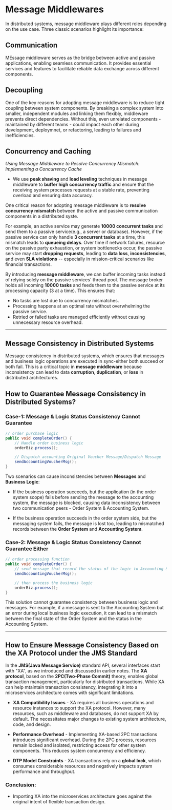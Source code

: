 # Message Middlewares 

In distributed systems, message middleware plays different roles depending on the use case. Three classic scenarios highlight its importance: 

## Communication 
MEssage middleware serves as the bridge between active and passive applications, enabling seamless communication. It provides essential services and features to facilitate reliable data exchange across different components. 

## Decoupling 
One of the key reasons for adopting message middleware is to reduce tight coupling between system components. By breaking a complex system into smaller, independent modules and linking them flexibly, middleware prevents direct dependencies. Without this, even unrelated components - maintained by different teams - could impact each other during development, deploymnet, or refactoring, leading to failures and inefficiencies. 

## Concurrency and Caching
_Using Message Middleware to Resolve Concurrency Mismatch: Implementing a Concurrency Cache_

- We use **peak shaving** and **load leveling** techniques in message middleware to **buffer high concurrency traffic** and ensure that the receiving system processes requests at a stable rate, preventing overload and ensuring data accuracy. 

One critical reason for adopting message middleware is to **resolve concurrency mismatch** between the active and passive communication components in a distributed syste. 

For example, an active service may generate **10000 concurrent tasks** and send them to a passive service(e.g., a server or database). However, if the passive service can only handle **3 concurrent tasks** at a time, this mismatch leads to **queueing delays**. Over time if network failures, resource on the passive party exhaustion, or system bottlenecks occur, the passive service may start **dropping requests**, leading to **data loss**, **inconsistencies**, and even **SLA violations** -- especially in mission-critical scenarios like financial transactions. 

By introducing **message middleware**, we can buffer incoming tasks instead of relying solely on the passive services' thread pool. The message broker holds all incoming **10000 tasks** and feeds them to the passive service at its processing capacity (3 at a time). This ensures that: 
- No tasks are lost due to concurrency mismatches. 
- Processing happens at an optimal rate without overwhelming the passive service. 
- Retried or failed tasks are managed efficiently without causing unnecessary resource overhead. 

--- 

## Message Consistency in Distributed Systems 
Message consistency in distributed systems, which ensures that messages and business logic operations are executed in sync-either both succeed or both fail. This is a critical topic in **message middleware** because inconsistency can lead to data **corruption**, **duplication**, or **loss** in distributed architectures. 


## How to Guarantee Message Consistency in Distributed Systems?


### Case-1: Message & Logic Status Consistency Cannot Guarantee 
```java
// order purchase logic 
public void completeOrder() {
    // Handle order business logic 
    orderBiz.process(); 

    // Dispatch accounting Original Voucher Message/Dispatch Message 
    sendAccountingVoucherMsg(); 
}
```
Two scenarios can cause inconsistencies between **Messages** and **Business Logic**: 

- If the business operation succeeds, but the application (in the order system scope) fails before sending the message to the accounting system, the message is blocked, causing data inconsistency between two communication peers - Order System & Accounting System. 

- If the business operation succeeds in the order system side, but the messaging system fails, the message is lost too, leading to mismatched records between the **Order System** and **Accounting System**.


### Case-2: Message & Logic Status Consistency Cannot Guarantee Either 

```java
// order processing function 
public void completeOrder() {
    // send message that record the status of the logic to Accounting System first/before the exeuction of business logic
    sendAccountingVoucherMsg(); 

    // then process the business logic 
    orderBiz.process(); 
}
```

This solution cannot guarantee consistency between business logic and messages. For example, if a message is sent to the Accounting System but an error during local business logic execution, it can lead to a mismatch between the final state of the Order System and the status in the Accounting System. 

--- 

## How to Ensure Message Consistency Based on the XA Protocol under the JMS Standard 

In the **JMS(Java Message Service)** standard API, several interfaces start with "XA", as we introduced and discussed in earlier notes. The **XA protocol**, based on the **2PC(Two-Phase Commit)** theory, enables global transaction management, particularly for distributed transactions. While XA can help mtaintain transaction consistency, integrating it into a microservices architecture comes with significant limitations. 

- **XA Compatibility Issues** - XA requires all business operations and resource instances to support the XA protocol. However, many resources, such as middleware and databases, do not support XA by default. The necessitates major changes to existing system architecture, code, and design. 

- **Performance Overhead** - Implementing XA-based 2PC transactions introduces significant overhead. During the 2PC process, resources remain locked and isolated, restricting access for other system components. This reduces system concurrency and efficiency. 

- **DTP Model Constraints** - XA transactions rely on a **global lock**, which consumes considerable resources and negatively impacts system performance and throughput. 

### Conclusion: 
- Importing XA into the microservices architecture goes against the original intent of flexible transaction design. 